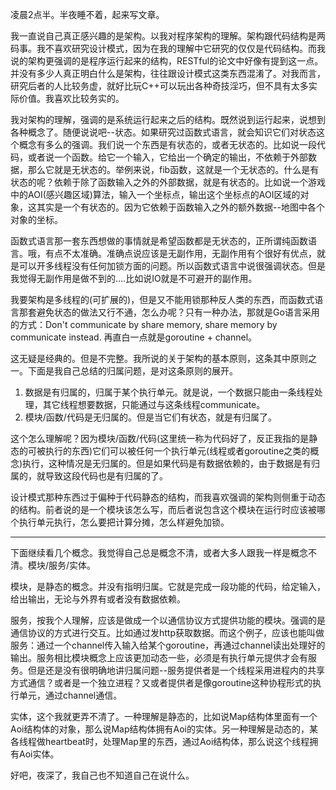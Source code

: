 凌晨2点半。半夜睡不着，起来写文章。

我一直说自己真正感兴趣的是架构。以我对程序架构的理解。架构跟代码结构是两码事。我不喜欢研究设计模式，因为在我的理解中它研究的仅仅是代码结构。而我说的架构更强调的是程序运行起来的结构，RESTful的论文中好像有提到这一点。并没有多少人真正明白什么是架构，往往跟设计模式这类东西混淆了。对我而言，研究后者的人比较务虚，就好比玩C++可以玩出各种奇技淫巧，但不具有太多实际价值。我喜欢比较务实的。

我对架构的理解，强调的是系统运行起来之后的结构。既然说到运行起来，说想到各种概念了。随便说说吧--状态。如果研究过函数式语言，就会知识它们对状态这个概念有多么的强调。我们说一个东西是有状态的，或者无状态的。比如说一段代码，或者说一个函数。给它一个输入，它给出一个确定的输出，不依赖于外部数据，那么它就是无状态的。举例来说，fib函数，这就是一个无状态的。什么是有状态的呢？依赖于除了函数输入之外的外部数据，就是有状态的。比如说一个游戏中的AOI(感兴趣区域)算法，输入一个坐标点，输出这个坐标点的AOI区域的对象，这其实是一个有状态的。因为它依赖于函数输入之外的额外数据--地图中各个对象的坐标。

函数式语言那一套东西想做的事情就是希望函数都是无状态的，正所谓纯函数语言。哦，有点不太准确。准确点说应该是无副作用，无副作用有个很好有优点，就是可以开多线程没有任何加锁方面的问题。所以函数式语言中说很强调状态。但是我觉得无副作用是做不到的....比如说IO就是不可避开的副作用。

我要架构是多线程的(可扩展的)，但是又不能用锁那种反人类的东西，而函数式语言那套避免状态的做法又行不通，怎么办呢？只有一种办法，那就是Go语言采用的方式：Don't communicate by share memory, share memory by communicate instead. 再直白一点就是goroutine + channel。

这无疑是经典的。但是不完整。我所说的关于架构的基本原则，这条其中原则之一。下面是我自己总结的归属问题，是对这条原则的展开。

1. 数据是有归属的，归属于某个执行单元。就是说，一个数据只能由一条线程处理，其它线程想要数据，只能通过与这条线程communicate。
2. 模块/函数/代码是无归属的。但是当它们有状态，就是有归属了。

这个怎么理解呢？因为模块/函数/代码(这里统一称为代码好了，反正我指的是静态的可被执行的东西)它们可以被任何一个执行单元(线程或者goroutine之类的概念)执行，这种情况是无归属的。但是如果代码是有数据依赖的，由于数据是有归属的，就导致这段代码也是有归属的了。

设计模式那种东西过于偏种于代码静态的结构，而我喜欢强调的架构则侧重于动态的结构。前者说的是一个模块该怎么写，而后者说包含这个模块在运行时应该被哪个执行单元执行，怎么要把计算分摊，怎么样避免加锁。

-----------

下面继续看几个概念。我觉得自己总是概念不清，或者大多人跟我一样是概念不清。模块/服务/实体。

模块，是静态的概念。并没有指明归属。它就是完成一段功能的代码，给定输入，给出输出，无论与外界有或者没有数据依赖。

服务，按我个人理解，应该是做成一个以通信协议方式提供功能的模块。强调的是通信协议的方式进行交互。比如通过发http获取数据。而这个例子，应该也能叫做服务：通过一个channel传入输入给某个goroutine，再通过channel读出处理好的输出。服务相比模块概念上应该更加动态一些，必须是有执行单元提供才会有服务。但是还是没有很明确地讲归属问题--服务提供者是一个线程采用进程内的共享方式通信？或者是一个独立进程？又或者提供者是像goroutine这种协程形式的执行单元，通过channel通信。

实体，这个我就更弄不清了。一种理解是静态的，比如说Map结构体里面有一个Aoi结构体的对象，那么说Map结构体拥有Aoi的实体。另一种理解是动态的，某各线程做heartbeat时，处理Map里的东西，通过Aoi结构体，那么说这个线程拥有Aoi实体。

好吧，夜深了，我自己也不知道自己在说什么。
